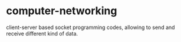 # computer-networking
client-server based socket programming codes, allowing to send and receive different kind of data.
